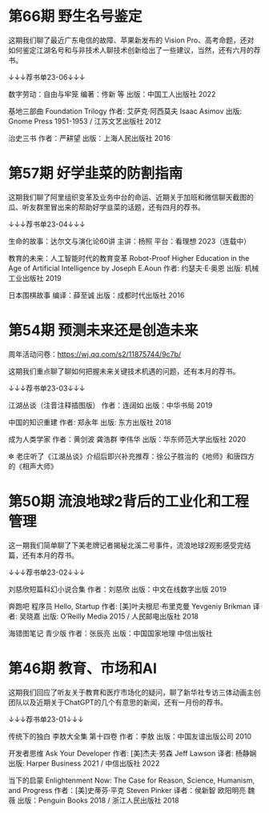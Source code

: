 # 第66期 野生名号鉴定
这期我们聊了最近广东电信的故障、苹果新发布的 Vision Pro、高考命题，还对如何鉴定江湖名号和与非技术人聊技术创新给出了一些建议，当然，还有六月的荐书。

↓↓↓荐书单23-06↓↓↓

数字劳动：自由与牢笼
编著：佟新 等
出版：中国工人出版社 2022

基地三部曲
Foundation Trilogy
作者: 艾萨克·阿西莫夫 Isaac Asimov
出版: Gnome Press 1951-1953 / 江苏文艺出版社 2012

治史三书
作者：严耕望
出版：上海人民出版社 2016

# 第57期 好学韭菜的防割指南
这期我们聊了阿里组织变革及业务中台的命运、近期关于加班和微信聊天截图的瓜、听友群里冒出来的帮助好学韭菜的话题，还有四月的荐书。

↓↓↓荐书单23-04↓↓↓

生命的故事：达尔文与演化论60讲
主讲：杨照
平台：看理想 2023（连载中）

教育的未来：人工智能时代的教育变革
Robot-Proof Higher Education in the Age of Artificial Intelligence by Joseph E.Aoun
作者: 约瑟夫·E·奥恩
出版: 机械工业出版社 2019

日本围棋故事
编译：薛至诚
出版：成都时代出版社 2016

# 第54期 预测未来还是创造未来
周年活动问卷：https://wj.qq.com/s2/11875744/9c7b/

这期我们重点聊了聊如何把握未来关键技术机遇的问题，还有本月的荐书。

↓↓↓荐书单23-03↓↓↓

江湖丛谈（注音注释插图版）
作者：连阔如
出版：中华书局 2019

中国的知识重建
作者: 郑永年
出版: 东方出版社 2018

成为人类学家
作者：黄剑波 龚浩群 李伟华
出版：华东师范大学出版社 2020

✼ 老庄听了《江湖丛谈》介绍后即兴补充推荐：徐公子胜治的《地师》和唐四方的《相声大师》

# 第50期 流浪地球2背后的工业化和工程管理
这一期我们简单聊了下美老牌记者揭秘北溪二号事件，流浪地球2观影感受完结篇，还有本月的荐书。

↓↓↓荐书单23-02↓↓↓

刘慈欣短篇科幻小说合集
作者：刘慈欣
出版：中文在线数字出版 2019

奔跑吧 程序员
Hello, Startup
作者: [美]叶夫根尼·布里克曼 Yevgeniy Brikman
译者: 吴晓嘉
出版: O’Reilly Media 2015 / 人民邮电出版社 2018

海错图笔记 青少版
作者：张辰亮
出版：中国国家地理 中信出版社

# 第46期 教育、市场和AI
这期我们回应了听友关于教育和医疗市场化的疑问，聊了新华社专访三体动画主创团队以及近期关于ChatGPT的几个有意思的新闻，还有一月份的荐书。

↓↓↓荐书单23-01↓↓↓

传统下的独白
李敖大全集 第十四卷
作者：李敖
出版：中国友谊出版公司 2010

开发者思维
Ask Your Developer
作者: [美]杰夫·劳森 Jeff Lawson
译者: 杨静娴
出版: Harper Business 2021 / 中信出版社 2022

当下的启蒙
Enlightenment Now: The Case for Reason, Science, Humanism, and Progress
作者：[美]史蒂芬·平克 Steven Pinker
译者：侯新智 欧阳明亮 魏薇
出版：Penguin Books 2018 / 浙江人民出版社 2018

